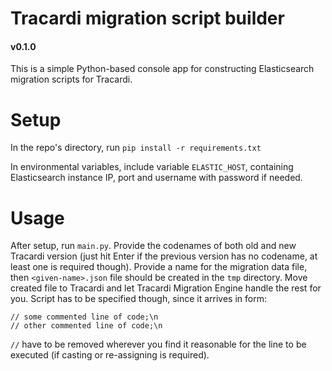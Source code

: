 # Tracardi migration script builder 
#### v0.1.0
This is a simple Python-based console app for constructing Elasticsearch 
migration scripts for Tracardi.

# Setup
In the repo's directory, run ```pip install -r requirements.txt```

In environmental variables, include variable `ELASTIC_HOST`, containing
Elasticsearch instance IP, port and username with password if needed.

# Usage
After setup, run `main.py`. Provide the codenames of both old and new Tracardi
version (just hit Enter if the previous version has no codename, at least one
is required though).
Provide a name for the migration data file, then `<given-name>.json` file
should be created in the `tmp` directory. Move created file to Tracardi and let
Tracardi Migration Engine handle the rest for you. Script has to be specified
though, since it arrives in form:
```
// some commented line of code;\n
// other commented line of code;\n
```
`//` have to be removed wherever you find it reasonable for the line to
be executed (if casting or re-assigning is required).

